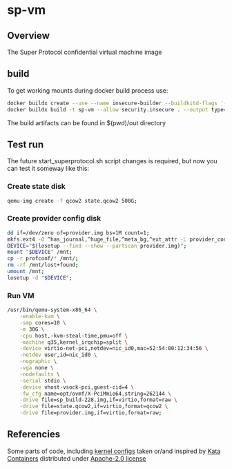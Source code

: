 # sp-vm

## Overview
The Super Protocol confidential virtual machine image

## build
To get working mounts during docker build process use:
```bash
docker buildx create --use --name insecure-builder --buildkitd-flags '--allow-insecure-entitlement security.insecure'
docker buildx build -t sp-vm --allow security.insecure . --output type=local,dest=./out
```
The build artifacts can be found in $(pwd)/out directory

## Test run
The future start_superprotocol.sh script changes is required, but now you can test it someway like this:

### Create state disk
```bash
qemu-img create -f qcow2 state.qcow2 500G;
```

### Create provider config disk
```bash
dd if=/dev/zero of=provider.img bs=1M count=1;
mkfs.ext4 -O ^has_journal,^huge_file,^meta_bg,^ext_attr -L provider_config provider.img;
DEVICE="$(losetup --find --show --partscan provider.img)";
mount "$DEVICE" /mnt;
cp -r profconf/* /mnt/;
rm -rf /mnt/lost+found;
umount /mnt;
losetup -d "$DEVICE";
```

### Run VM
```bash
/usr/bin/qemu-system-x86_64 \
    -enable-kvm \
    -smp cores=10 \
    -m 30G \
    -cpu host,-kvm-steal-time,pmu=off \
    -machine q35,kernel_irqchip=split \
    -device virtio-net-pci,netdev=nic_id0,mac=52:54:00:12:34:56 \
    -netdev user,id=nic_id0 \
    -nographic \
    -vga none \
    -nodefaults \
    -serial stdio \
    -device vhost-vsock-pci,guest-cid=4 \
    -fw_cfg name=opt/ovmf/X-PciMmio64,string=262144 \
    -drive file=sp_build-228.img,if=virtio,format=raw \
    -drive file=state.qcow2,if=virtio,format=qcow2 \
    -drive file=provider.img,if=virtio,format=raw;
```

## Referencies
Some parts of code, including [kernel configs](src/kernel/files/configs/fragments) taken or/and inspired by [Kata Containers](https://github.com/kata-containers/kata-containers) distributed under [Apache-2.0 license](https://github.com/kata-containers/kata-containers/blob/main/LICENSE)


